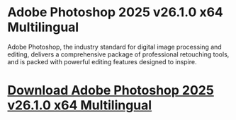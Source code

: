 # Adobe Photoshop 2025 v26.1.0 x64 Multilingual

Adobe Photoshop, the industry standard for digital image processing and editing, delivers a comprehensive package of professional retouching tools, and is packed with powerful editing features designed to inspire.

# [Download Adobe Photoshop 2025 v26.1.0 x64 Multilingual](https://developer.team/software/35146-adobe-photoshop-2025-v2620.html)

